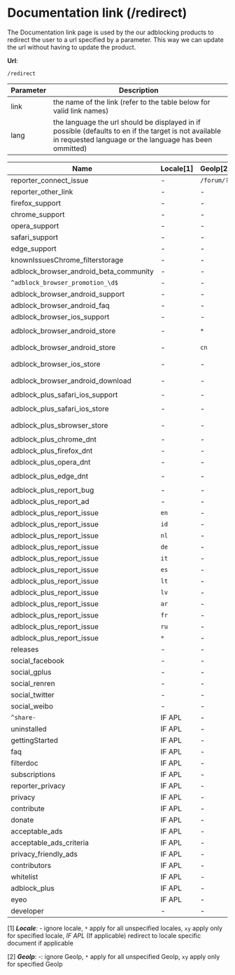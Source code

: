 Documentation link (/redirect)
========================

The Documentation link page is used by the our adblocking products to redirect the user to a url specified by a parameter. This way we can update the url without having to update the product.

**Url**:

```
/redirect
```

|Parameter|Description|
|---------|-----------|
|link|the name of the link (refer to the table below for valid link names)|
|lang|the language the url should be displayed in if possible (defaults to en if the target is not available in requested language or the language has been ommitted)|



|Name|Locale[1]|GeoIp[2]|target url|
|----|------|-----|----------|
|reporter_connect_issue|-|`/forum/?`|
|reporter_other_link|-|-|`/forum/?`|
|firefox_support|-|-|`/forum/viewforum.php?f=1?`|
|chrome_support|-|-|`/forum/viewforum.php?f=10?`|
|opera_support|-|-|`/forum/viewforum.php?f=14?`|
|safari_support|-|-|`/forum/viewforum.php?f=18?`|
|edge_support|-|-|`/forum/viewforum.php?f=27?`|
|knownIssuesChrome_filterstorage|-|-|`/forum/viewtopic.php?t=23597?`|
|adblock_browser_android_beta_community|-|-|`https://plus.google.com/communities/104936844759781288661?`|
|`^adblock_browser_promotion_\d$`|-|-|`https://adblockplus.org/adblock-browser`|
|adblock_browser_android_support|-|-|`/forum/viewforum.php?f=24?`|
|adblock_browser_android_faq|-|-|`/forum/viewforum.php?f=24?`|
|adblock_browser_ios_support|-|-|`/forum/viewforum.php?f=25?`|
|adblock_browser_android_store|-|`*`|`https://play.google.com/store/apps/details?id=org.adblockplus.browser`|
|adblock_browser_android_store|-|`cn`|`https://downloads.adblockplus.org/adblockbrowser-1.1.0-arm.apk`|
|adblock_browser_ios_store|-|-|`https://geo.itunes.apple.com/us/app/adblock-browser-best-ad-blocker/id1015653330?mt=8?`|
|adblock_browser_android_download|-|-|`https://downloads.adblockplus.org/adblockbrowser-1.1.0-arm.apk`|
|adblock_plus_safari_ios_support|-|-|`/forum/viewforum.php?f=26?`|
|adblock_plus_safari_ios_store|-|-|`https://itunes.apple.com/app/adblock-plus-abp/id1028871868?`|
|adblock_plus_sbrowser_store|-|-|`https://play.google.com/store/apps/details?id=org.adblockplus.adblockplussbrowser?`|
|adblock_plus_chrome_dnt|-|-|`https://support.google.com/chrome/answer/2790761`|
|adblock_plus_firefox_dnt|-|-|`https://www.mozilla.org/en-US/firefox/dnt/`|
|adblock_plus_opera_dnt|-|-|`http://help.opera.com/Windows/12.10/en/notrack.html`|
|adblock_plus_edge_dnt|-|-|`https://privacy.microsoft.com/en-us/windows-10-microsoft-edge-and-privacy`|
|adblock_plus_report_bug|-|-|`https://adblockplus.org/bugs#reporting`|
|adblock_plus_report_ad|-|-|`https://forums.lanik.us/viewforum.php?f=62`|
|adblock_plus_report_issue|`en`|-|`https://forums.lanik.us/viewforum.php?f=64`|
|adblock_plus_report_issue|`id`|-|`https://forums.lanik.us/viewforum.php?f=94`|
|adblock_plus_report_issue|`nl`|-|`https://forums.lanik.us/viewforum.php?f=100`|
|adblock_plus_report_issue|`de`|-|`https://forums.lanik.us/viewforum.php?f=90`|
|adblock_plus_report_issue|`it`|-|`https://forums.lanik.us/viewforum.php?f=96`|
|adblock_plus_report_issue|`es`|-|`https://forums.lanik.us/viewforum.php?f=103`|
|adblock_plus_report_issue|`lt`|-|`https://forums.lanik.us/viewtopic.php?f=101`|
|adblock_plus_report_issue|`lv`|-|`https://forums.lanik.us/viewforum.php?f=99`|
|adblock_plus_report_issue|`ar`|-|`https://forums.lanik.us/viewforum.php?f=98`|
|adblock_plus_report_issue|`fr`|-|`https://forums.lanik.us/viewforum.php?f=91`|
|adblock_plus_report_issue|`ru`|-|`https://forums.lanik.us/viewforum.php?f=102`|
|adblock_plus_report_issue|`*`|-|`https://forums.lanik.us/viewforum.php?f=64`|
|releases|-|-|`/releases?`|
|social_facebook|-|-|`https://www.facebook.com/adblockplus?`|
|social_gplus|-|-|`https://www.google.com/+AdblockPlus?`|
|social_renren|-|-|`http://www.renren.com/601651969?`|
|social_twitter|-|-|`https://twitter.com/adblockplus?`|
|social_weibo|-|-|`http://e.weibo.com/adblockplus/?`|
|`^share-`|IF APL|-|`https://share.adblockplus.org/$lang/?`|
|uninstalled|IF APL|-|`https://adblockplus.org/uninstalled?link=uninstalled`|
|gettingStarted|IF APL|-|`https://adblockplus.org/getting_started`|
|faq|IF APL|-|`https://adblockplus.org/faq`|
|filterdoc|IF APL|-|`https://adblockplus.org/filters`|
|subscriptions|IF APL|-|`https://adblockplus.org/subscriptions`|
|reporter_privacy|IF APL|-|`https://adblockplus.org/privacy#abp_issue_reporter`|
|privacy|IF APL|-|`https://adblockplus.org/privacy`|
|contribute|IF APL|-|`https://adblockplus.org/contribute`|
|donate|IF APL|-|`https://adblockplus.org/donate`|
|acceptable_ads|IF APL|-|`https://adblockplus.org/acceptable-ads`|
|acceptable_ads_criteria|IF APL|-|`https://adblockplus.org/acceptable-ads#criteria`|
|privacy_friendly_ads|IF APL|-|`https://adblockplus.org/acceptable-ads`|
|contributors|IF APL|-|`https://adblockplus.org/contributors`|
|whitelist|IF APL|-|`https://adblockplus.org/faq_basics#disable`|
|adblock_plus|IF APL|-|`https://adblockplus.org`|
|eyeo|IF APL|-|`https://eyeo.com`|
|developer|-|-|`https://adblockplus.org/forum/viewforum.php?f=4`|

[1] ***Locale***: *-* ignore locale, `*` apply for all unspecified locales, `xy` apply only for specified locale, *IF APL* (If applicable) redirect to locale specific document if applicable

[2] ***GeoIp***: *-*: ignore GeoIp, `*` apply for all unspecified GeoIp, `xy` apply only for specified GeoIp
